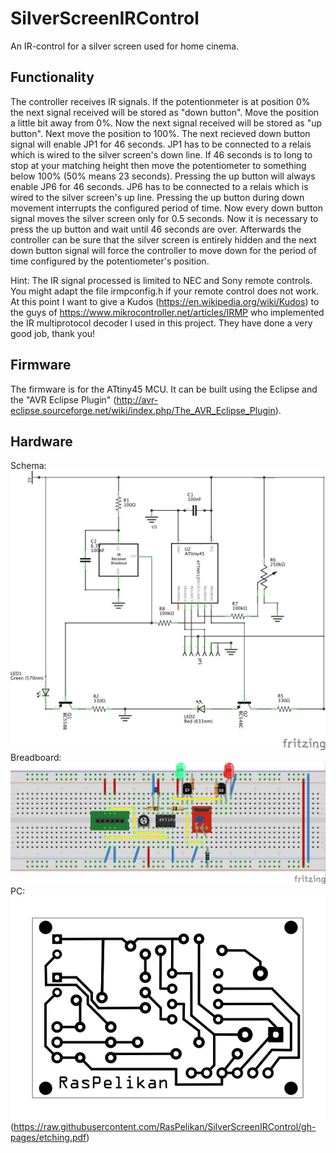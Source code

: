# SilverScreenIRControl
An IR-control for a silver screen used for home cinema.

## Functionality
The controller receives IR signals. If the potentionmeter is at position 0% the next signal received will be stored as "down button". Move the position a little bit away from 0%. Now the next signal received will be stored as "up button". Next move the position to 100%. The next recieved down button signal will enable JP1 for 46 seconds. JP1 has to be connected to a relais which is wired to the silver screen's down line. If 46 seconds is to long to stop at your matching height then move the potentiometer to something below 100% (50% means 23 seconds). Pressing the up button will always enable JP6 for 46 seconds. JP6 has to be connected to a relais which is wired to the silver screen's up line. Pressing the up button during down movement interrupts the configured period of time. Now every down button signal moves the silver screen only for 0.5 seconds. Now it is necessary to press the up button and wait until 46 seconds are over. Afterwards the controller can be sure that the silver screen is entirely hidden and the next down button signal will force the controller to move down for the period of time configured by the potentiometer's position.

Hint: The IR signal processed is limited to NEC and Sony remote controls. You might adapt the file irmpconfig.h if your remote control does not work. At this point I want to give a Kudos (https://en.wikipedia.org/wiki/Kudos) to the guys of https://www.mikrocontroller.net/articles/IRMP who implemented the IR multiprotocol decoder I used in this project. They have done a very good job, thank you!

## Firmware
The firmware is for the ATtiny45 MCU. It can be built using the Eclipse and the "AVR Eclipse Plugin" (http://avr-eclipse.sourceforge.net/wiki/index.php/The_AVR_Eclipse_Plugin).

## Hardware
Schema:
![schema](https://raw.githubusercontent.com/RasPelikan/SilverScreenIRControl/gh-pages/schema.png)
Breadboard:
![breadboard](https://raw.githubusercontent.com/RasPelikan/SilverScreenIRControl/gh-pages/breadboard.png)
PC:
![PCB](https://raw.githubusercontent.com/RasPelikan/SilverScreenIRControl/gh-pages/pcb.png)
(https://raw.githubusercontent.com/RasPelikan/SilverScreenIRControl/gh-pages/etching.pdf)

